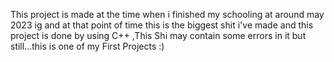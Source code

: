 This project is made at the time when i finished my schooling at around may 2023 ig and at that point of time this is the biggest shit i've made and this project is done by using C++
,This Shi may contain some errors in it but still...this is one of my First Projects :)
